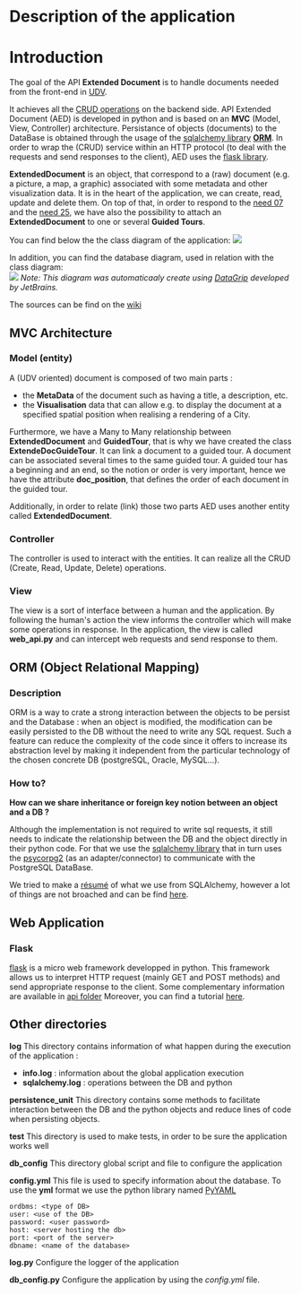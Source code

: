 # Description of the application

# Introduction

The goal of the API **Extended Document** is to handle documents needed from the front-end in [UDV](https://github.com/MEPP-team/UDV).

It achieves all the [CRUD operations](https://en.wikipedia.org/wiki/Create,_read,_update_and_delete) on the backend side.
API Extended Document (AED) is developed in python and is based on an **MVC** (Model, View, Controller) architecture.
Persistance of objects (documents) to the DataBase is obtained through the usage of the [sqlalchemy library](https://www.sqlalchemy.org) [**ORM**](https://en.wikipedia.org/wiki/Object-relational_mapping).
In order to wrap the (CRUD) service within an HTTP protocol (to deal with the requests and send responses to the client), AED uses the [flask library](http://flask.pocoo.org/docs/1.0/).


**ExtendedDocument** is an object, that correspond to a (raw) document (e.g. a picture, a map, a graphic) associated with some metadata and other visualization data.
It is in the heart of the application, we can create, read, update and delete them.
On top of that, in order to respond to the 
[need 07](https://github.com/MEPP-team/RICT/blob/87610d01d87f5c6dfc2873c28de59b06b33aa31f/Doc/Devel/Needs/Need007.md)
and the [need 25](https://github.com/MEPP-team/RICT/blob/87610d01d87f5c6dfc2873c28de59b06b33aa31f/Doc/Devel/Needs/Need025.md), 
we have also the possibility to attach an **ExtendedDocument** to one or several **Guided Tours**.

You can find below the the class diagram of the application: 
![](https://raw.githubusercontent.com/wiki/MEPP-team/UDV-server/DocumentWithTourClassDiagram.png)

In addition, you can find the database diagram, used in relation with the class diagram:  
![](https://raw.githubusercontent.com/wiki/MEPP-team/UDV-server/ExtendedDocumentDatabaseDiagram.png)
*Note: This diagram was automaticaaly create using [DataGrip](https://www.jetbrains.com/datagrip/) developed by JetBrains.*

The sources can be find on the [wiki](https://github.com/MEPP-team/UDV-server/wiki)

## MVC Architecture

### Model (entity)
A (UDV oriented) document is composed of two main parts :
- the **MetaData** of the document such as having a title, a description, etc.
- the **Visualisation** data that can allow e.g. to display the document   at a specified spatial position when realising a rendering of a City.

Furthermore, we have a Many to Many relationship between **ExtendedDocument** and **GuidedTour**, that is why we have created the class **ExtendeDocGuideTour**. It can link a document to a guided tour. A document can be associated several times to the same guided tour. A guided tour has a beginning and an end, so the notion or order is very important, hence we have the attribute **doc_position**, that defines the order of each document in the guided tour.

Additionally, in order to relate (link) those two parts AED uses another entity called **ExtendedDocument**.


### Controller
The controller is used to interact with the entities. It can realize all the CRUD (Create, Read, Update, Delete) operations.

### View
The view is a sort of interface between a human and the application.
By following the human's action the view informs the controller which will make some operations in response.
In the application, the view is called **web_api.py** and can intercept web requests and send response to them.

## ORM (Object Relational Mapping)

### Description
ORM is a way to crate a strong interaction between the objects to be persist and the Database : when an object is modified, the modification can be easily persisted to the DB without the need to write any SQL request.
Such a feature can reduce the complexity of the code since it offers to increase its abstraction level by making it independent from the particular technology of the chosen concrete DB (postgreSQL, Oracle, MySQL...).

### How to?
**How can we share inheritance or foreign key notion between an object and a DB ?**

Although the implementation is not required to write sql requests, it still needs to indicate the relationship between the DB and the object directly in their python code.
For that we use the [sqlalchemy library](htps://www.sqlalchemy.org) that in turn uses the [psycorpg2](http://initd.org/psycopg/docs/) (as an adapter/connector) to communicate with the PostgreSQL DataBase.

We tried to make a [résumé](https://github.com/MEPP-team/UDV-server/blob/master/API_Extended_Document/entities/README.md) of what we use from SQLAlchemy, however a lot of things are not broached and can be find 
[here](http://docs.sqlalchemy.org/en/latest/orm/tutorial.html).

## Web Application

### Flask

[flask](http://flask.pocoo.org/docs/1.0/) is a micro web framework developped in python. This framework allows us to interpret HTTP request (mainly GET and POST methods) and send appropriate response to the client.
Some complementary information are available in 
[api folder](https://github.com/MEPP-team/UDV-server/tree/master/API_Extended_Document/api)
Moreover, you can find a tutorial [here](http://flask.pocoo.org/docs/1.0/quickstart/#a-minimal-application).

## Other directories

**log**
This directory contains information of what happen during the execution of the application :
- **info.log** : information about the global application execution
- **sqlalchemy.log** : operations between the DB and python

**persistence_unit**
This directory contains some methods to facilitate interaction between the
DB and the python objects and reduce lines of code when persisting objects.

**test**
This directory is used to make tests, in order to be sure the application works well

**db_config**
This directory global script and file to configure the application

**config.yml**
This file is used to specify information about the database. To use the **yml** format we use the python library named [PyYAML](https://pyyaml.org/wiki/PyYAMLDocumentation)

```
ordbms: <type of DB>
user: <use of the DB>
password: <user password>
host: <server hosting the db>
port: <port of the server>
dbname: <name of the database>
```

**log.py**
Configure the logger of the application

**db_config.py**
Configure the application by using the *config.yml* file.

